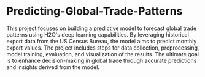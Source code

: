 # Predicting-Global-Trade-Patterns
This project focuses on building a predictive model to forecast global trade patterns using H2O's deep learning capabilities. By leveraging historical export data from the US Census Bureau, the model aims to predict monthly export values. The project includes steps for data collection, preprocessing, model training, evaluation, and visualization of the results. The ultimate goal is to enhance decision-making in global trade through accurate predictions and insights derived from the model.
